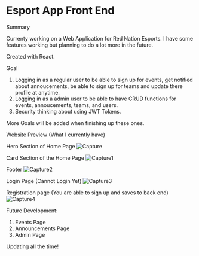 # Esport App Front End
 
Summary
 
Currenty working on a Web Application for Red Nation Esports.
I have some features working but planning to do a lot more in the future.

Created with React.

Goal

1. Logging in as a regular user to be able to sign up for events, get notified about annoucements, be able to sign up for teams and update there profile at anytime. 
2. Logging in as a admin user to be able to have CRUD functions for events, annoucements, teams, and users.
3. Security thinking about using JWT Tokens.

More Goals will be added when finishing up these ones.


Website Preview (What I currently have)


Hero Section of Home Page
![Capture](https://user-images.githubusercontent.com/82303171/189432967-7a94d8bf-1887-4830-b8ee-4ff047d72cd1.PNG)



Card Section of the Home Page
![Capture1](https://user-images.githubusercontent.com/82303171/189433069-48fb3bf7-bb36-486f-bce5-b6deb7fbb7e2.PNG)



Footer
![Capture2](https://user-images.githubusercontent.com/82303171/189433130-e7922377-0334-44ad-8650-4a104b29e865.PNG)



Login Page (Cannot Login Yet)
![Capture3](https://user-images.githubusercontent.com/82303171/189433467-3c658f8c-8c81-4801-b873-3de663913517.PNG)



Registration page (You are able to sign up and saves to back end)
![Capture4](https://user-images.githubusercontent.com/82303171/189433605-38f06e59-0a23-4450-b6e0-935f2b791e36.PNG)

Future Development:
1. Events Page
2. Announcements Page
3. Admin Page



Updating all the time!

